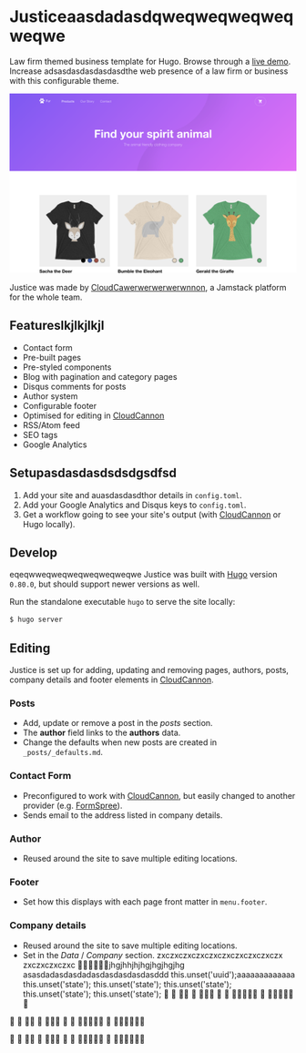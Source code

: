 # Justiceaasdadasdqweqweqweqweqweqwe

Law firm themed business template for Hugo. Browse through a [live demo](https://loved-wood.cloudvent.net/).
Increase adsasdasdasdasdasdthe web presence of a law firm or business with this configurable theme.

![Justice template screenshot](images/_screenshot.png)

Justice was made by [CloudCawerwerwerwerwnnon](https://cloudcannon.com/), a Jamstack platform for the whole team.

## Featureslkjlkjlkjl

* Contact form
* Pre-built pages
* Pre-styled components
* Blog with pagination and category pages
* Disqus comments for posts
* Author system
* Configurable footer
* Optimised for editing in [CloudCannon](https://cloudcannon.com/)
* RSS/Atom feed
* SEO tags
* Google Analytics

## Setupasdasdasdsdsdgsdfsd

1. Add your site and auasdasdasdthor details in `config.toml`.
2. Add your Google Analytics and Disqus keys to `config.toml`.
3. Get a workflow going to see your site's output (with [CloudCannon](https://app.cloudcannon.com/) or Hugo locally).

## Develop
  eqeqwweqweqweqweqweqweqwe
Justice was built with [Hugo](https://gohugo.io/) version `0.80.0`, but should support newer versions as well.

Run the standalone executable `hugo` to serve the site locally:

~~~bash
$ hugo server
~~~

## Editing

Justice is set up for adding, updating and removing pages, authors, posts, company details and footer elements in [CloudCannon](https://app.cloudcannon.com/).

### Posts

* Add, update or remove a post in the *posts* section.
* The **author** field links to the **authors** data.
* Change the defaults when new posts are created in `_posts/_defaults.md`.

### Contact Form

* Preconfigured to work with [CloudCannon](https://app.cloudcannon.com/), but easily changed to another provider (e.g. [FormSpree](https://formspree.io/)).
* Sends email to the address listed in company details.

### Author

* Reused around the site to save multiple editing locations.

### Footer

* Set how this displays with each page front matter in `menu.footer`.

### Company details

* Reused around the site to save multiple editing locations.
* Set in the *Data* / *Company* section.
zxczxczxczxczxczxczxczxczxczx
zxczxczxczxc
🐢🐢🐢🐢🐢🐢jhgjhhjhjhgjhgjhgjhg
asasdadasdasdadasdasdasdasdasddd
this.unset('uuid');aaaaaaaaaaaaa
		this.unset('state');
		this.unset('state');
		this.unset('state');
		this.unset('state');
		this.unset('state');
🐢
🐢
🐢🐢
🐢
🐢🐢🐢
🐢
🐢
🐢🐢🐢🐢🐢
🐢
🐢🐢🐢🐢🐢🐢

🐢
🐢
🐢🐢
🐢
🐢🐢🐢
🐢
🐢
🐢🐢🐢🐢🐢
🐢
🐢🐢🐢🐢🐢🐢

🐢
🐢
🐢🐢
🐢
🐢🐢🐢
🐢
🐢
🐢🐢🐢🐢🐢
🐢
🐢🐢🐢🐢🐢🐢